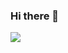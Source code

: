 ### Hi there 👋
<img src="https://capsule-render.vercel.app/api?type=wave&color=auto&height=300&section=header&text=Welcome%20to%20Yurim's%20Github👋&fontSize=50">

<!--
**yyyuuurrr/yyyuuurrr** is a ✨ _special_ ✨ repository because its `README.md` (this file) appears on your GitHub profile.

Here are some ideas to get you started:

- 🔭 I’m currently working on ...
- 🌱 I’m currently learning ...
- 👯 I’m looking to collaborate on ...
- 🤔 I’m looking for help with ...
- 💬 Ask me about ...
- 📫 How to reach me: ...
- 😄 Pronouns: ...
- ⚡ Fun fact: ...
-->
